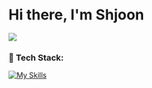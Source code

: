 # Hi there, I'm Shjoon
![](https://media.giphy.com/media/5NdylreDFky6voGDV1/giphy.gif?cid=ecf05e47cvxtdcexprm982k286mo821z97dtk8yq2knkrqhi&ep=v1_stickers_search&rid=giphy.gif&ct=s)
### 🔧 Tech Stack:
[![My Skills](https://skillicons.dev/icons?i=js,html,css,wasm)](https://skillicons.dev)

<!---
ShjoonahAlmutairi/ShjoonahAlmutairi is a ✨ special ✨ repository because its `README.md` (this file) appears on your GitHub profile.
You can click the Preview link to take a look at your changes.
--->

